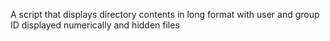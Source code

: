 A script that displays directory contents in long format with user and group ID displayed numerically and hidden files 
